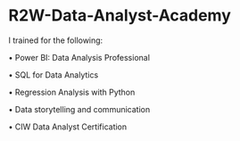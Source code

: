 # R2W-Data-Analyst-Academy
I trained for the following:

  •	Power BI: Data Analysis Professional
  
  •	SQL for Data Analytics
  
  •	Regression Analysis with Python
  
  •	Data storytelling and communication
  
  •	CIW Data Analyst Certification 

